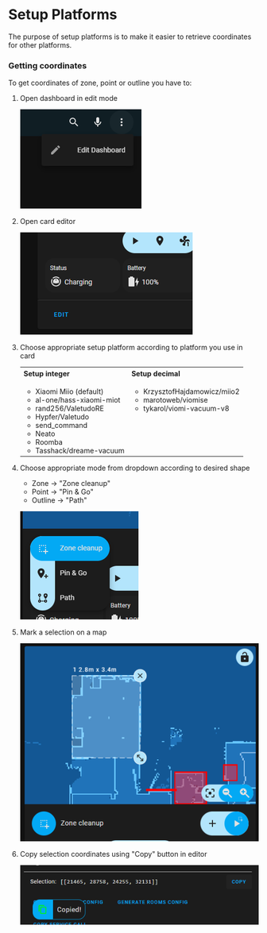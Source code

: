 # Setup Platforms

The purpose of setup platforms is to make it easier to retrieve coordinates for other platforms.

### Getting coordinates

To get coordinates of zone, point or outline you have to:
1. Open dashboard in edit mode

   ![image](media/dashboard_editor.png)
2. Open card editor

   ![image](media/card_editor.png)
3. Choose appropriate setup platform according to platform you use in card
   <table>
     <tbody>
       <tr>
         <th>Setup integer</th>
         <th>Setup decimal</th>
       </tr>
       <tr>
         <td valign="top">
           <ul>
             <li>Xiaomi Miio (default)</li>
             <li>al-one/hass-xiaomi-miot</li>
             <li>rand256/ValetudoRE</li>
             <li>Hypfer/Valetudo</li>
             <li>send_command</li>
             <li>Neato</li>
             <li>Roomba</li>
             <li>Tasshack/dreame-vacuum</li>
           </ul>
         </td>
         <td valign="top">
           <ul>
             <li>KrzysztofHajdamowicz/miio2</li>
             <li>marotoweb/viomise</li>
             <li>tykarol/viomi-vacuum-v8</li>
           </ul>
         </td>
       </tr>
     </tbody>
   </table>
4. Choose appropriate mode from dropdown according to desired shape
   * Zone -> "Zone cleanup"
   * Point -> "Pin & Go"
   * Outline -> "Path"

   ![image](media/mode_picker.png)
5. Mark a selection on a map

   ![image](media/selection.png)
6. Copy selection coordinates using "Copy" button in editor

   ![image](media/copy_selection.png)
